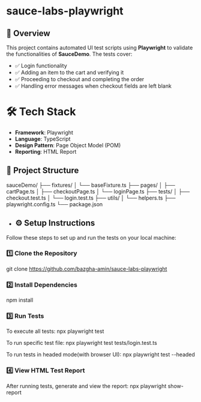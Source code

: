 # sauce-labs-playwright
## **📌 Overview**
This project contains automated UI test scripts using **Playwright** to validate the functionalities of **SauceDemo**. The tests cover:
- ✅ Login functionality
- ✅ Adding an item to the cart and verifying it
- ✅ Proceeding to checkout and completing the order
- ✅ Handling error messages when checkout fields are left blank

# **🛠️ Tech Stack**
- **Framework**: Playwright  
- **Language**: TypeScript  
- **Design Pattern**: Page Object Model (POM)  
- **Reporting**: HTML Report

## **📂 Project Structure**
sauceDemo/
├── fixtures/
│   └── baseFixture.ts
├── pages/
│   ├── cartPage.ts
│   ├── checkoutPage.ts
│   └── loginPage.ts
├── tests/
│   ├── checkout.test.ts
│   └── login.test.ts
├── utils/
│   └── helpers.ts
├── playwright.config.ts
└── package.json

- ## **⚙️ Setup Instructions**
Follow these steps to set up and run the tests on your local machine:

### **1️⃣ Clone the Repository**
git clone https://github.com/bazgha-amin/sauce-labs-playwright

### **2️⃣ Install Dependencies**
npm install

### **3️⃣ Run Tests**
To execute all tests:
npx playwright test

To run specific test file:
npx playwright test tests/login.test.ts

To run tests in headed mode(with browser UI):
npx playwright test --headed

### **4️⃣ View HTML Test Report**
After running tests, generate and view the report:
npx playwright show-report

